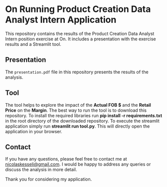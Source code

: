 # On Running Product Creation Data Analyst Intern Application

This repository contains the results of the Product Creation Data Analyst Intern position exercise at On. It includes a presentation with the exercise results and a Streamlit tool.

## Presentation

The `presentation.pdf` file in this repository presents the results of the analysis.

## Tool

The tool helps to explore the impact of the **Actual FOB $** and the **Retail Price** on the **Margin**. The best way to run the tool is to download this repository. To install the required libraries run **pip install -r requirements.txt** in the root directory of the downloaded repository. To execute the streamlit application simply run **streamlit run tool.py**. This will directly open the application in your browser.

## Contact

If you have any questions, please feel free to contact me at nicolaskesseli@gmail.com. I would be happy to address any queries or discuss the analysis in more detail.

Thank you for considering my application.
